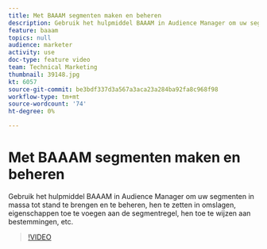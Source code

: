 ```yaml
---
title: Met BAAAM segmenten maken en beheren
description: Gebruik het hulpmiddel BAAAM in Audience Manager om uw segmenten in massa tot stand te brengen en te beheren, hen te zetten in omslagen, eigenschappen toe te voegen aan de segmentregel, hen toe te wijzen aan bestemmingen, etc.
feature: baaam
topics: null
audience: marketer
activity: use
doc-type: feature video
team: Technical Marketing
thumbnail: 39148.jpg
kt: 6057
source-git-commit: be3bdf337d3a567a3aca23a284ba92fa8c968f98
workflow-type: tm+mt
source-wordcount: '74'
ht-degree: 0%

---
```



# Met BAAAM segmenten maken en beheren

Gebruik het hulpmiddel BAAAM in Audience Manager om uw segmenten in massa tot stand te brengen en te beheren, hen te zetten in omslagen, eigenschappen toe te voegen aan de segmentregel, hen toe te wijzen aan bestemmingen, etc.

>[!VIDEO](https://video.tv.adobe.com/v/39148/?quality=12&learn=on)
